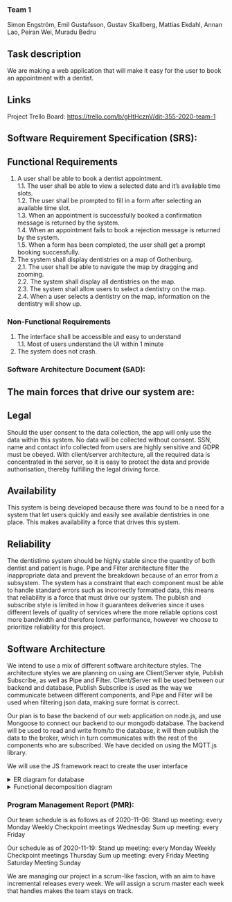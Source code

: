### Team 1
Simon Engström,
Emil Gustafsson,
Gustav Skallberg,
Mattias Ekdahl,
Annan Lao,
Peiran Wei,
Muradu Bedru

## Task description
We are making a web application that will make it easy for the user to book an appointment with a dentist.

## Links
Project Trello Board: https://trello.com/b/gHtHcznV/dit-355-2020-team-1

## Software Requirement Specification (SRS):

## Functional Requirements
1. A user shall be able to book a dentist appointment. <br>
  1.1. The user shall be able to view a selected date and it’s available time slots. <br>
  1.2. The user shall be prompted to fill in a form after selecting an available time slot. <br>
  1.3. When an appointment is successfully booked a confirmation message is returned by the system. <br>
  1.4. When an appointment fails to book a rejection message is returned by the system. <br>
  1.5. When a form has been completed, the user shall get a prompt booking successfully.
2. The system shall display dentistries on a map of Gothenburg. <br>
  2.1. The user shall be able to navigate the map by dragging and zooming. <br>
  2.2. The system shall display all dentistries on the map. <br>
  2.3. The system shall allow users to select a dentistry on the map. <br>
  2.4. When a user selects a dentistry on the map, information on the dentistry will show up.

### Non-Functional Requirements
1. The interface shall be accessible and easy to understand <br>
  1.1. Most of users understand the UI within 1 minute
2. The system does not crash.

### Software Architecture Document (SAD):

## The main forces that drive our system are:

## Legal
Should the user consent to the data collection, the app will only use the data within this system. No data will be collected without consent. SSN, name and contact info collected from users are highly sensitive and GDPR must be obeyed. With client/server architecture, all the required data is concentrated in the server,  so it is easy to protect the data and provide authorisation, thereby fulfilling the legal driving force.

## Availability
This system is being developed because there was found to be a need for a system that let users quickly and easily see available dentistries in one place. This makes availability a force that drives this system.

## Reliability
The dentistimo system should be highly stable since the quantity of both dentist and patient is huge. Pipe and Filter architecture filter the inappropriate data and prevent the breakdown because of an error from a subsystem.
The system has a constraint that each component must be able to handle standard errors such as incorrectly formatted data, this means that reliability is a force that must drive our system. The publish and subscribe style is limited in how it guarantees deliveries since it uses different levels of quality of services where the more reliable options cost more bandwidth and therefore lower performance, however we choose to prioritize reliability for this project.

## Software Architecture
We intend to use a mix of different software architecture styles. The architecture styles we are planning on using are Client/Server style, Publish Subscribe, as well as Pipe and Filter. Client/Server will be used between our backend and database, Publish Subscribe is used as the way we communicate between different components, and Pipe and Filter will be used when filtering json data, making sure format is correct.

Our plan is to base the backend of our web application on node.js, and use Mongoose to connect our backend to our mongodb database. The backend will be used to read and write from/to the database, it will then publish the data to the broker, which in turn communicates with the rest of the components who are subscribed.
We have decided on using the MQTT.js library.

We will use the JS framework react to create the user interface

 <details>
 <summary> ER diagram for database </summary>
 ![ER Diagram](./images/diagrams/EntityDiagram.png)
 </details>

<details>
<summary> Functional decomposition diagram </summary>
![Functional decomposition](./images/diagrams/FunctionalDecomposition.png)
</details>

### Program Management Report (PMR):
Our team schedule is as follows as of 2020-11-06:
Stand up meeting: every Monday
Weekly Checkpoint meetings Wednesday
Sum up meeting: every Friday

Our schedule as of 2020-11-19:
Stand up meeting: every Monday
Weekly Checkpoint meetings Thursday
Sum up meeting: every Friday
Meeting Saturday
Meeting Sunday

We are managing our project in a scrum-like fascion, with an aim to have incremental releases every week. We will assign a scrum master each week that handles makes the team stays on track.
